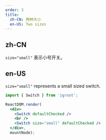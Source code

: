 ```yaml
---
order: 3
title:
  zh-CN: 两种大小
  en-US: Two sizes
---
```


## zh-CN

`size="small"` 表示小号开关。

## en-US

`size="small"` represents a small sized switch.

````jsx
import { Switch } from 'igroot';

ReactDOM.render(
  <div>
    <Switch defaultChecked />
    <br />
    <Switch size="small" defaultChecked />
  </div>,
  mountNode);
````

